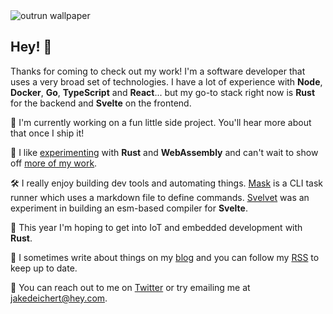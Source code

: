 


<img alt="outrun wallpaper" src="https://user-images.githubusercontent.com/1631044/87230111-6a4c4b00-c37b-11ea-8f3f-d119da09fb01.jpg" />


## Hey! 🥳

Thanks for coming to check out my work! I'm a software developer that uses a very broad set of technologies. I have a lot of experience with **Node**, **Docker**,  **Go**, **TypeScript** and **React**... but my go-to stack right now is **Rust** for the backend and **Svelte** on the frontend. 

🚀 I'm currently working on a fun little side project. You'll hear more about that once I ship it!

👾 I like [experimenting](https://github.com/jakedeichert/wasm-astar) with **Rust** and **WebAssembly** and can't wait to show off [more of my work](https://twitter.com/jakedeichert/status/1163153126230302721). 

🛠 I really enjoy building dev tools and automating things. [Mask](https://github.com/jakedeichert/mask) is a CLI task runner which uses a markdown file to define commands. [Svelvet](https://github.com/jakedeichert/svelvet) was an experiment in building an esm-based compiler for **Svelte**.

🧪 This year I'm hoping to get into IoT and embedded development with **Rust**. 

📘 I sometimes write about things on my [blog](https://jakedeichert.com) and you can follow my [RSS](https://jakedeichert.com/feed.xml) to keep up to date.

👋 You can reach out to me on [Twitter](https://twitter.com/jakedeichert) or try emailing me at [jakedeichert@hey.com](mailto:jakedeichert@hey.com).


